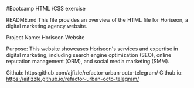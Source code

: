 #Bootcamp HTML /CSS exercise

README.md
This file provides an overview of the HTML file for Horiseon, a digital marketing agency website.

Project Name: Horiseon Website

Purpose: This website showcases Horiseon's services and expertise in digital marketing, including search engine optimization (SEO), online reputation management (ORM), and social media marketing (SMM).

Github: https:github.com/ajfizle/refactor-urban-octo-telegram/
Github.io: https://ajfizzle.github.io/refactor-urban-octo-telegram/

